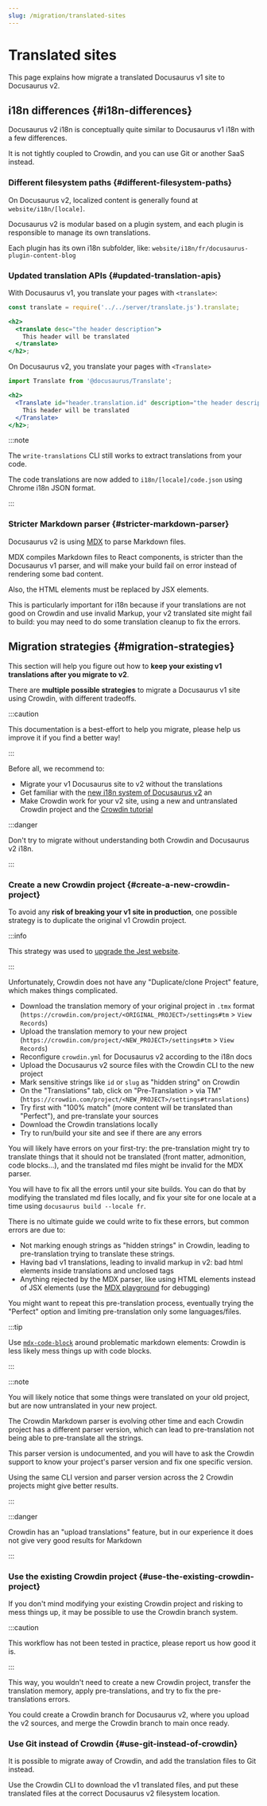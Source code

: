 ```yaml
---
slug: /migration/translated-sites
---
```


# Translated sites

This page explains how migrate a translated Docusaurus v1 site to Docusaurus v2.

## i18n differences {#i18n-differences}

Docusaurus v2 i18n is conceptually quite similar to Docusaurus v1 i18n with a few differences.

It is not tightly coupled to Crowdin, and you can use Git or another SaaS instead.

### Different filesystem paths {#different-filesystem-paths}

On Docusaurus v2, localized content is generally found at `website/i18n/[locale]`.

Docusaurus v2 is modular based on a plugin system, and each plugin is responsible to manage its own translations.

Each plugin has its own i18n subfolder, like: `website/i18n/fr/docusaurus-plugin-content-blog`

### Updated translation APIs {#updated-translation-apis}

With Docusaurus v1, you translate your pages with `<translate>`:

```jsx
const translate = require('../../server/translate.js').translate;

<h2>
  <translate desc="the header description">
    This header will be translated
  </translate>
</h2>;
```

On Docusaurus v2, you translate your pages with `<Translate>`

```jsx
import Translate from '@docusaurus/Translate';

<h2>
  <Translate id="header.translation.id" description="the header description">
    This header will be translated
  </Translate>
</h2>;
```

:::note

The `write-translations` CLI still works to extract translations from your code.

The code translations are now added to `i18n/[locale]/code.json` using Chrome i18n JSON format.

:::

### Stricter Markdown parser {#stricter-markdown-parser}

Docusaurus v2 is using [MDX](https://mdxjs.com/) to parse Markdown files.

MDX compiles Markdown files to React components, is stricter than the Docusaurus v1 parser, and will make your build fail on error instead of rendering some bad content.

Also, the HTML elements must be replaced by JSX elements.

This is particularly important for i18n because if your translations are not good on Crowdin and use invalid Markup, your v2 translated site might fail to build: you may need to do some translation cleanup to fix the errors.

## Migration strategies {#migration-strategies}

This section will help you figure out how to **keep your existing v1 translations after you migrate to v2**.

There are **multiple possible strategies** to migrate a Docusaurus v1 site using Crowdin, with different tradeoffs.

:::caution

This documentation is a best-effort to help you migrate, please help us improve it if you find a better way!

:::

Before all, we recommend to:

- Migrate your v1 Docusaurus site to v2 without the translations
- Get familiar with the [new i18n system of Docusaurus v2](../i18n/i18n-introduction.md) an
- Make Crowdin work for your v2 site, using a new and untranslated Crowdin project and the [Crowdin tutorial](../i18n/i18n-crowdin.mdx)

:::danger

Don't try to migrate without understanding both Crowdin and Docusaurus v2 i18n.

:::

### Create a new Crowdin project {#create-a-new-crowdin-project}

To avoid any **risk of breaking your v1 site in production**, one possible strategy is to duplicate the original v1 Crowdin project.

:::info

This strategy was used to [upgrade the Jest website](https://jestjs.io/blog/2021/03/09/jest-website-upgrade).

:::

Unfortunately, Crowdin does not have any "Duplicate/clone Project" feature, which makes things complicated.

- Download the translation memory of your original project in `.tmx` format (`https://crowdin.com/project/<ORIGINAL_PROJECT>/settings#tm` > `View Records`)
- Upload the translation memory to your new project (`https://crowdin.com/project/<NEW_PROJECT>/settings#tm` > `View Records`)
- Reconfigure `crowdin.yml` for Docusaurus v2 according to the i18n docs
- Upload the Docusaurus v2 source files with the Crowdin CLI to the new project
- Mark sensitive strings like `id` or `slug` as "hidden string" on Crowdin
- On the "Translations" tab, click on "Pre-Translation > via TM" (`https://crowdin.com/project/<NEW_PROJECT>/settings#translations`)
- Try first with "100% match" (more content will be translated than "Perfect"), and pre-translate your sources
- Download the Crowdin translations locally
- Try to run/build your site and see if there are any errors

You will likely have errors on your first-try: the pre-translation might try to translate things that it should not be translated (front matter, admonition, code blocks...), and the translated md files might be invalid for the MDX parser.

You will have to fix all the errors until your site builds. You can do that by modifying the translated md files locally, and fix your site for one locale at a time using `docusaurus build --locale fr`.

There is no ultimate guide we could write to fix these errors, but common errors are due to:

- Not marking enough strings as "hidden strings" in Crowdin, leading to pre-translation trying to translate these strings.
- Having bad v1 translations, leading to invalid markup in v2: bad html elements inside translations and unclosed tags
- Anything rejected by the MDX parser, like using HTML elements instead of JSX elements (use the [MDX playground](https://mdxjs.com/playground/) for debugging)

You might want to repeat this pre-translation process, eventually trying the "Perfect" option and limiting pre-translation only some languages/files.

:::tip

Use [`mdx-code-block`](../i18n/i18n-crowdin.mdx#mdx-solutions) around problematic markdown elements: Crowdin is less likely mess things up with code blocks.

:::

:::note

You will likely notice that some things were translated on your old project, but are now untranslated in your new project.

The Crowdin Markdown parser is evolving other time and each Crowdin project has a different parser version, which can lead to pre-translation not being able to pre-translate all the strings.

This parser version is undocumented, and you will have to ask the Crowdin support to know your project's parser version and fix one specific version.

Using the same CLI version and parser version across the 2 Crowdin projects might give better results.

:::

:::danger

Crowdin has an "upload translations" feature, but in our experience it does not give very good results for Markdown

:::

### Use the existing Crowdin project {#use-the-existing-crowdin-project}

If you don't mind modifying your existing Crowdin project and risking to mess things up, it may be possible to use the Crowdin branch system.

:::caution

This workflow has not been tested in practice, please report us how good it is.

:::

This way, you wouldn't need to create a new Crowdin project, transfer the translation memory, apply pre-translations, and try to fix the pre-translations errors.

You could create a Crowdin branch for Docusaurus v2, where you upload the v2 sources, and merge the Crowdin branch to main once ready.

### Use Git instead of Crowdin {#use-git-instead-of-crowdin}

It is possible to migrate away of Crowdin, and add the translation files to Git instead.

Use the Crowdin CLI to download the v1 translated files, and put these translated files at the correct Docusaurus v2 filesystem location.
